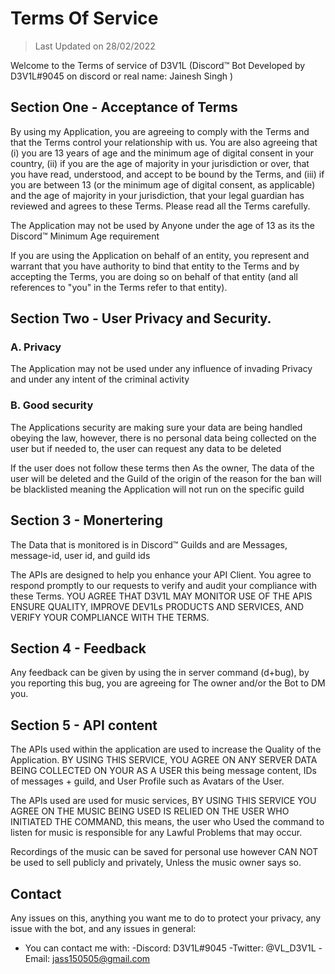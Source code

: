 # Terms Of Service

>Last Updated on 28/02/2022
>

Welcome to the Terms of service of D3V1L (Discord™️ Bot Developed by D3V1L#9045 on discord or real name: Jainesh Singh )

## Section One - Acceptance of Terms

By using my Application, you are agreeing to comply with the Terms and that the Terms control your relationship with us. You are also agreeing that (i) you are 13 years of age and the minimum age of digital consent in your country, (ii) if you are the age of majority in your jurisdiction or over, that you have read, understood, and accept to be bound by the Terms, and (iii) if you are between 13 (or the minimum age of digital consent, as applicable) and the age of majority in your jurisdiction, that your legal guardian has reviewed and agrees to these Terms. Please read all the Terms carefully.

The Application may not be used by Anyone under the age of 13 as its the Discord™️ Minimum Age requirement

If you are using the Application on behalf of an entity, you represent and warrant that you have authority to bind that entity to the Terms and by accepting the Terms, you are doing so on behalf of that entity (and all references to "you" in the Terms refer to that entity).

## Section Two - User Privacy and Security.

### A. Privacy
The Application may not be used under any influence of invading Privacy and under any intent of the criminal activity

### B. Good security
The Applications security are making sure your data are being handled obeying the law, however, there is no personal data being collected on the user but if needed to, the user can request any data to be deleted

If the user does not follow these terms then As the owner, The data of the user will be deleted and the Guild of the origin of the reason for the ban will be blacklisted meaning the Application will not run on the specific guild

## Section 3 - Monertering
The Data that is monitored is in Discord™️ Guilds and are Messages, message-id, user id, and guild ids

The APIs are designed to help you enhance your API Client. You agree to respond promptly to our requests to verify and audit your compliance with these Terms. YOU AGREE THAT D3V1L MAY MONITOR USE OF THE APIS ENSURE QUALITY, IMPROVE DEV1Ls PRODUCTS AND SERVICES, AND VERIFY YOUR COMPLIANCE WITH THE TERMS. 

## Section 4 - Feedback
Any feedback can be given by using the in server command (d+bug), by you reporting this bug, you are agreeing for The owner and/or the Bot to DM you.

## Section 5 - API content

The APIs used within the application are used to increase the Quality of the Application.
BY USING THIS SERVICE, YOU AGREE ON ANY SERVER DATA BEING COLLECTED ON YOUR AS A USER this being message content, IDs of messages + guild, and User Profile such as Avatars of the User.

The APIs used are used for music services, BY USING THIS SERVICE YOU AGREE ON THE MUSIC BEING USED IS RELIED ON THE USER WHO INITIATED THE COMMAND, this means, the user who Used the command to listen for music is responsible for any Lawful Problems that may occur.

Recordings of the music can be saved for personal use however CAN NOT be used to sell publicly and privately, Unless the music owner says so.

## Contact
Any issues on this, anything you want me to do to protect your privacy, any issue with the bot, and any issues in general:
- You can contact me with:
-Discord: D3V1L#9045
-Twitter: @VL_D3V1L
-Email: jass150505@gmail.com
